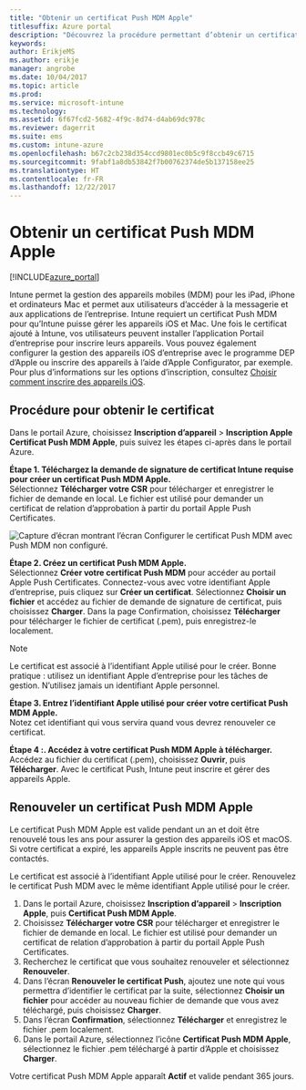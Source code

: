 ```yaml
---
title: "Obtenir un certificat Push MDM Apple"
titlesuffix: Azure portal
description: "Découvrez la procédure permettant d’obtenir un certificat Push MDM Apple pour gérer les appareils iOS avec Intune."
keywords: 
author: ErikjeMS
ms.author: erikje
manager: angrobe
ms.date: 10/04/2017
ms.topic: article
ms.prod: 
ms.service: microsoft-intune
ms.technology: 
ms.assetid: 6f67fcd2-5682-4f9c-8d74-d4ab69dc978c
ms.reviewer: dagerrit
ms.suite: ems
ms.custom: intune-azure
ms.openlocfilehash: b67c2cb238d354ccd9801ec0b5c9f8ccb49c6715
ms.sourcegitcommit: 9fabf1a8db53842f7b00762374de5b137158ee25
ms.translationtype: HT
ms.contentlocale: fr-FR
ms.lasthandoff: 12/22/2017
---
```

# <a name="get-an-apple-mdm-push-certificate"></a>Obtenir un certificat Push MDM Apple

[!INCLUDE[azure_portal](./includes/azure_portal.md)]

Intune permet la gestion des appareils mobiles (MDM) pour les iPad, iPhone et ordinateurs Mac et permet aux utilisateurs d’accéder à la messagerie et aux applications de l’entreprise. Intune requiert un certificat Push MDM pour qu’Intune puisse gérer les appareils iOS et Mac. Une fois le certificat ajouté à Intune, vos utilisateurs peuvent installer l’application Portail d’entreprise pour inscrire leurs appareils. Vous pouvez également configurer la gestion des appareils iOS d’entreprise avec le programme DEP d’Apple ou inscrire des appareils à l’aide d’Apple Configurator, par exemple. Pour plus d’informations sur les options d’inscription, consultez [Choisir comment inscrire des appareils iOS](enrollment-method-choose-ios.md).

## <a name="steps-to-get-your-certificate"></a>Procédure pour obtenir le certificat
Dans le portail Azure, choisissez **Inscription d’appareil** > **Inscription Apple** **Certificat Push MDM Apple**, puis suivez les étapes ci-après dans le portail Azure.

**Étape 1. Téléchargez la demande de signature de certificat Intune requise pour créer un certificat Push MDM Apple.**<br>
Sélectionnez **Télécharger votre CSR** pour télécharger et enregistrer le fichier de demande en local. Le fichier est utilisé pour demander un certificat de relation d’approbation à partir du portail Apple Push Certificates.

  ![Capture d’écran montrant l’écran Configurer le certificat Push MDM avec Push MDM non configuré.](./media/create-mdm-push-certificate.png)

**Étape 2. Créez un certificat Push MDM Apple.**<br>
Sélectionnez **Créer votre certificat Push MDM** pour accéder au portail Apple Push Certificates. Connectez-vous avec votre identifiant Apple d’entreprise, puis cliquez sur **Créer un certificat**. Sélectionnez **Choisir un fichier** et accédez au fichier de demande de signature de certificat, puis choisissez **Charger**. Dans la page Confirmation, choisissez **Télécharger** pour télécharger le fichier de certificat (.pem), puis enregistrez-le localement.

> [!NOTE]
> Le certificat est associé à l’identifiant Apple utilisé pour le créer. Bonne pratique : utilisez un identifiant Apple d’entreprise pour les tâches de gestion. N’utilisez jamais un identifiant Apple personnel.

**Étape 3. Entrez l’identifiant Apple utilisé pour créer votre certificat Push MDM Apple.**<br>
Notez cet identifiant qui vous servira quand vous devrez renouveler ce certificat.

**Étape 4 :. Accédez à votre certificat Push MDM Apple à télécharger.**<br>
Accédez au fichier du certificat (.pem), choisissez **Ouvrir**, puis **Télécharger**. Avec le certificat Push, Intune peut inscrire et gérer des appareils Apple.

## <a name="renew-apple-mdm-push-certificate"></a>Renouveler un certificat Push MDM Apple
Le certificat Push MDM Apple est valide pendant un an et doit être renouvelé tous les ans pour assurer la gestion des appareils iOS et macOS. Si votre certificat a expiré, les appareils Apple inscrits ne peuvent pas être contactés.

Le certificat est associé à l’identifiant Apple utilisé pour le créer. Renouvelez le certificat Push MDM avec le même identifiant Apple utilisé pour le créer.

1. Dans le portail Azure, choisissez **Inscription d’appareil** > **Inscription Apple**, puis **Certificat Push MDM Apple**.
2. Choisissez **Télécharger votre CSR** pour télécharger et enregistrer le fichier de demande en local. Le fichier est utilisé pour demander un certificat de relation d’approbation à partir du portail Apple Push Certificates.
3. Recherchez le certificat que vous souhaitez renouveler et sélectionnez **Renouveler**.
4. Dans l’écran **Renouveler le certificat Push**, ajoutez une note qui vous permettra d’identifier le certificat par la suite, sélectionnez **Choisir un fichier** pour accéder au nouveau fichier de demande que vous avez téléchargé, puis choisissez **Charger**.
5. Dans l’écran **Confirmation**, sélectionnez **Télécharger** et enregistrez le fichier .pem localement.
6. Dans le portail Azure, sélectionnez l’icône **Certificat Push MDM Apple**, sélectionnez le fichier .pem téléchargé à partir d’Apple et choisissez **Charger**.

Votre certificat Push MDM Apple apparaît **Actif** et valide pendant 365 jours.
